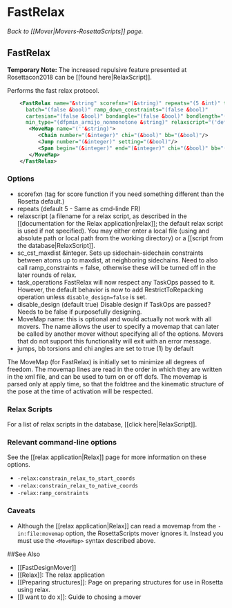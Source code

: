 # FastRelax
*Back to [[Mover|Movers-RosettaScripts]] page.*
## FastRelax

**Temporary Note:** The increased repulsive feature presented at Rosettacon2018 can be [[found here|RelaxScript]].

Performs the fast relax protocol.
```xml
    <FastRelax name="&string" scorefxn="(&string)" repeats="(5 &int)" task_operations="(&string, &string, &string)"
      batch="(false &bool)" ramp_down_constraints="(false &bool)" 
      cartesian="(false &bool)" bondangle="(false &bool)" bondlength="(false &bool)"
      min_type="(dfpmin_armijo_nonmonotone &string)" relaxscript="('default' &string)" >
       <MoveMap name="(''&string)">
          <Chain number="(&integer)" chi="(&bool)" bb="(&bool)"/>
          <Jump number="(&integer)" setting="(&bool)"/>
          <Span begin="(&integer)" end="(&integer)" chi="(&bool)" bb="(&bool)"/>
       </MoveMap>
    </FastRelax>
```

### Options

-   scorefxn (tag for score function if you need something different than the Rosetta default.)
-   repeats (default 5 - Same as cmd-linde FR)
-   relaxscript (a filename for a relax script, as described in the [[documentation for the Relax application|relax]]; the default relax script is used if not specified).
You may either enter a local file (using and absolute path or local path from the working directory) or a [[script from the database|RelaxScript]]. 
-   sc\_cst\_maxdist &integer. Sets up sidechain-sidechain constraints between atoms up to maxdist, at neighboring sidechains. Need to also call ramp\_constraints = false, otherwise these will be turned off in the later rounds of relax.
-   task\_operations FastRelax will now respect any TaskOps passed to it. However, the default behavior is now to add RestrictToRepacking operation unless <code>disable_design=false</code> is set.
-   disable_design (default true) Disable design if TaskOps are passed?  Needs to be false if purposefully designing.
-   MoveMap name: this is optional and would actually not work with all movers. The name allows the user to specify a movemap that can later be called by another mover without specifying all of the options. Movers that do not support this functionality will exit with an error message.
-   jumps, bb torsions and chi angles are set to true (1) by default

The MoveMap (for FastRelax) is initially set to minimize all degrees of freedom. The movemap lines are read in the order in which they are written in the xml file, and can be used to turn on or off dofs. The movemap is parsed only at apply time, so that the foldtree and the kinematic structure of the pose at the time of activation will be respected.

### Relax Scripts

For a list of relax scripts in the database, [[click here|RelaxScript]].

### Relevant command-line options

See the [[relax application|Relax]] page for more information on these options.

- `-relax:constrain_relax_to_start_coords`
- `-relax:constrain_relax_to_native_coords`
- `-relax:ramp_constraints`

### Caveats

- Although the [[relax application|Relax]] can read a movemap from the `-in:file:movemap` option, the RosettaScripts mover ignores it.  Instead you must use the `<MoveMap>` syntax described above.

##See Also
* [[FastDesignMover]]
* [[Relax]]: The relax application
* [[Preparing structures]]: Page on preparing structures for use in Rosetta using relax.
* [[I want to do x]]: Guide to chosing a mover